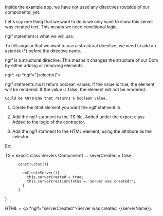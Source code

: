 Inside the example app, we have not used any directives (outside of our components) yet.

Let's say one thing that we want to  do is we only want to show this server was created text. This means we need conditional logic.

ngif statement is what we will use.

To tell angular that we want to use a structural directive, we need to add an asterisk (*) before the directive name.

ngif is a structural directive. This means it changes the structure of our Dom by either adding or removing elements.

ngif: <p *ngIf="[selector]">

ngIf statments must return boolean values. 
    If the value is true, the element will be rendered. If the value is false, the element will not be rendered.

    Could be ANYTHING that returns a boolean value.

1) Create the html element you want the ngIf statment in.
2) Add the ngIf statment to the TS file.
      Added under the export class
      Added to the logic of the contructor.

3) Add the ngIf statment to the HTML element, using the attribute as the selector.

Ex:

TS =    export class Servers Component{
          ...
          severCreated = false;

          constructor(){
            
            onCreateServer(){
              this.serverCreated = true;
              this.serverCreationStatus = 'Server was created!';
            }
          }
}


HTML = <p *ngIf="serverCreated">Server was created, {{serverName}}.</p>

```